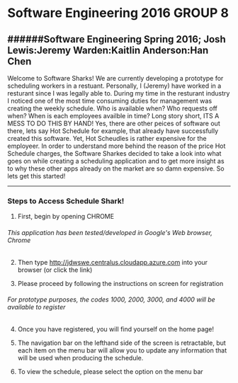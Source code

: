  # Software Engineering 2016 GROUP 8
######Software Engineering Spring 2016; Josh Lewis:Jeremy Warden:Kaitlin Anderson:Han Chen 
---

Welcome to Software Sharks! We are currently developing a prototype for scheduling workers in a restuant.  Personally, I (Jeremy) have worked in a resturant since I was legally able to.  During my time in the resturant industry I noticed one of the most time consuming duties for management was creating the weekly schedule.  Who is available when? Who requests off when? When is each employees availble in time? Long story short, ITS A MESS TO DO THIS BY HAND! Yes, there are other peices of software out there, lets say Hot Schedule for example, that already have successfully created this software.  Yet, Hot Scheudles is rather expensive for the employeer.  In order to understand more behind the reason of the price Hot Schedule charges, the Software Sharkes decided to take a look into what goes on while creating a scheduling application and to get more insight as to why these other apps already on the market are so damn expensive. So lets get this started!

---

### Steps to Access Schedule Shark!

1. First, begin by opening CHROME

  ###### This application has been tested/developed in Google's Web browser, Chrome 

2. Then type http://jdwswe.centralus.cloudapp.azure.com into your browser (or click the link)

3. Please proceed by following the instructions on screen for registration

  ###### For prototype purposes, the codes 1000, 2000, 3000, and 4000 will be available to register
    
4. Once you have registered, you will find yourself on the home page!

5. The navigation bar on the lefthand side of the screen is retractable, but each item on the menu bar will 
allow you to update any information that will be used when producing the schedule.

6. To view the schedule, please select the option on the menu bar
